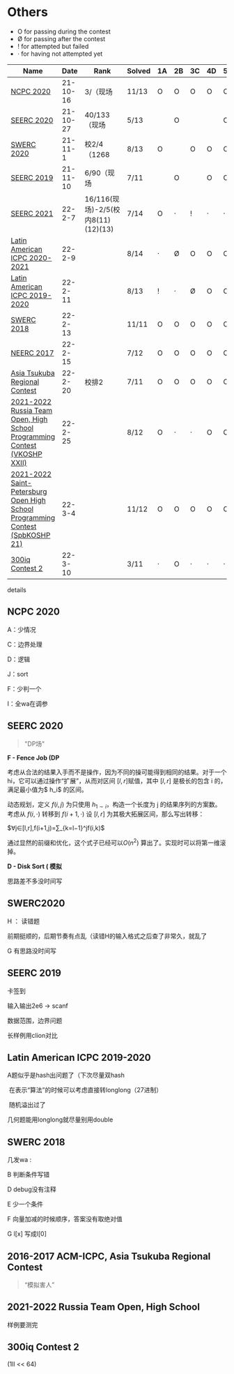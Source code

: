 # Others

- O for passing during the contest
- Ø for passing after the contest
- ! for attempted but failed
- · for having not attempted yet



| Name                                                         | Date     | Rank                               | Solved | 1A   | 2B   | 3C   | 4D   | 5E   | 6F   | 7G   | 8H   | 9I   | 10J  | 11K  | 12L  | 13M  | 14N  |
| ------------------------------------------------------------ | -------- | ---------------------------------- | ------ | ---- | ---- | ---- | ---- | ---- | ---- | ---- | ---- | ---- | ---- | ---- | ---- | ---- | ---- |
| [NCPC 2020](https://vjudge.net/contest/462676#rank)          | 21-10-16 | 3/（现场                           | 11/13  | O    | O    | O    | O    | O    | O    | O    |      | O    | O    | O    |      | O    |      |
| [SEERC 2020](https://codeforces.com/gym/103102)              | 21-10-27 | 40/133（现场                       | 5/13   |      | O    |      |      | O    |      |      |      | O    |      |      | O    | O    |      |
| [SWERC 2020](https://codeforces.com/gym/103081)              | 21-11-1  | 校2/4（1268                        | 8/13   | O    |      | O    | O    | O    | O    | !    | O    | O    |      | O    |      |      |      |
| [SEERC 2019](https://codeforces.com/gym/102392)              | 21-11-10 | 6/90（现场                         | 7/11   |      | O    |      | O    | O    | O    | O    |      | O    | O    |      |      |      |      |
| [SEERC 2021](https://codeforces.com/gym/103438)              | 22-2-7   | 16/116(现场)-2/5(校内8(11)(12)(13) | 7/14   | O    | ·    | !    | ·    | ·    | O    | O    | ·    | ·    | O    | O    | O    | ·    | O    |
| [Latin American ICPC  2020-2021](https://codeforces.com/gym/103185) | 22-2-9   |                                    | 8/14   | ·    | Ø    | O    | O    | O    | ·    | ·    | O    | ·    | O    | O    | O    | ·    | O    |
| [Latin American ICPC  2019-2020](https://codeforces.com/gym/102428) | 22-2-11  |                                    | 8/13   | !    | ·    | Ø    | O    | O    | O    | O    | ·    | O    | ·    | O    | O    | O    | ·    |
| [SWERC 2018](https://codeforces.com/gym/102465)              | 22-2-13  |                                    | 11/11  | O    | O    | O    | O    | O    | O    | O    | O    | O    | O    | O    |      |      |      |
| [NEERC 2017](https://codeforces.com/gym/101630)              | 22-2-15  |                                    | 7/12   | O    | O    | O    | O    | O    | O    | ·    | ·    | Ø    | ·    | ·    | O    |      |      |
| [Asia Tsukuba Regional Contest](https://codeforces.com/gym/101158) | 22-2-20  | 校排2                              | 7/11   | O    | O    | O    | O    | O    | O    | O    |      |      |      |      |      |      |      |
| [2021-2022 Russia Team Open, High School Programming Contest (VKOSHP XXII)](https://codeforces.com/gym/103483) | 22-2-25  |                                    | 8/12   | O    | ·    | ·    | O    | O    | O    | O    | O    | O    | ·    | O    | !    |      |      |
| [2021-2022 Saint-Petersburg Open High School Programming Contest (SpbKOSHP 21)](https://codeforces.com/gym/103414) | 22-3-4   |                                    | 11/12  | O    | O    | O    | O    | O    | O    | O    | O    | O    | O    | O    | !    |      |      |
| [300iq Contest 2](https://codeforces.com/gym/102331)         | 22-3-10  |                                    | 3/11   | ·    | O    | ·    | ·    | ·    | ·    | O    | ·    | O    | ·    | ·    |      |      |      |





details

## NCPC 2020

A：少情况

C：边界处理

D：逻辑

J：sort

F：少判一个

I：全wa在调参





## SEERC 2020

> "DP场"



**F - Fence Job  (DP**

考虑从合法的结果入手而不是操作，因为不同的操可能得到相同的结果。对于一个 hi，它可以通过操作“扩展”，从而对区间 $[l,r]$赋值，其中 $[l,r]$ 是极长的包含 i 的，满足最小值为$ h_i$ 的区间。

动态规划，定义 $f(i,j)$ 为只使用 $h_{1∼i}$，构造一个长度为 j 的结果序列的方案数。考虑从 $f(i,⋅)$ 转移到 $f(i+1,⋅)$ 设 $[l,r]$ 为其极大拓展区间，那么写出转移：

$∀j∈[l,r],f(i+1,j)=∑_{k=l−1}^jf(i,k)$

通过显然的前缀和优化，这个式子已经可以$O(n^2)$ 算出了。实现时可以将第一维滚掉。

**D - Disk Sort ( 模拟**

思路差不多没时间写







## SWERC2020


H ： 读错题 

前期挺顺的，后期节奏有点乱（读错H的输入格式之后查了非常久，就乱了

G 有思路没时间写



## SEERC 2019

卡签到

输入输出2e6 $\rightarrow$ scanf

数据范围，边界问题

长样例用clion对比



## Latin American ICPC 2019-2020

A题似乎是hash出问题了（下次尽量双hash

​	在表示“算法”的时候可以考虑直接转longlong（27进制）

​	随机溢出过了

几何题能用longlong就尽量别用double



## SWERC 2018

几发wa : 

B 判断条件写错

D debug没有注释

E 少一个条件

F 向量加减的时候顺序，答案没有取绝对值

G l[x] 写成l[0]

## 2016-2017 ACM-ICPC, Asia Tsukuba Regional Contest

> “模拟害人”





## 2021-2022 Russia Team Open, High School 

样例要测完





## 300iq Contest 2

(1ll << 64)

